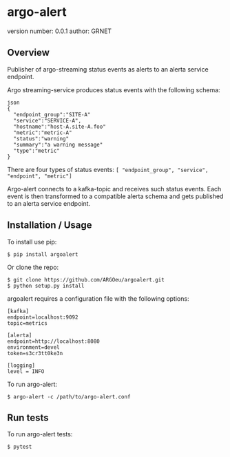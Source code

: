 argo-alert
===============================

version number: 0.0.1
author: GRNET

Overview
--------

Publisher of argo-streaming status events as alerts to an alerta service endpoint.

Argo streaming-service produces status events with the following schema:
```
json
{
  "endpoint_group":"SITE-A"
  "service":"SERVICE-A",
  "hostname":"host-A.site-A.foo"
  "metric":"metric-A"
  "status":"warning"
  "summary":"a warning message"
  "type":"metric"
}
```

There are four types of status events: `[ "endpoint_group", "service", "endpoint", "metric"]`

Argo-alert connects to a kafka-topic and receives such status events. Each event is
then transformed to a compatible alerta schema and gets published to an alerta service endpoint.


Installation / Usage
--------------------

To install use pip:

    $ pip install argoalert


Or clone the repo:

    $ git clone https://github.com/ARGOeu/argoalert.git
    $ python setup.py install


argoalert requires a configuration file with the following options:
```
[kafka]
endpoint=localhost:9092
topic=metrics

[alerta]
endpoint=http://localhost:8080
environment=devel
token=s3cr3tt0ke3n

[logging]
level = INFO

```

To run argo-alert:

    $ argo-alert -c /path/to/argo-alert.conf

Run tests
---------

To run argo-alert tests:

    $ pytest

